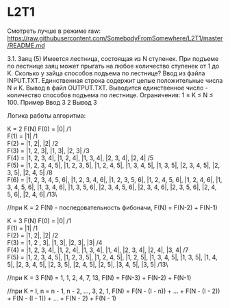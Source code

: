 # L2T1

Смотреть лучше в режиме raw: https://raw.githubusercontent.com/SomebodyFromSomewhere/L2T1/master/README.md

3.1. Заяц (5)
Имеется лестница, состоящая из N ступенек. При подъеме по лестнице заяц может прыгать на
любое количество ступенек от 1 до K. Сколько у зайца способов подъема по лестнице?
Ввод из файла INPUT.TXT. Единственная строка содержит целые положительные числа N и K.
Вывод в файл OUTPUT.TXT. Выводится единственное число - количество способов подъема по
лестнице.
Ограничения: 1 ≤ K ≤ N ≤ 100.
Пример
Ввод
3 2
Вывод
3

Логика работы алгоритма:

K = 2
F(N)
F(0) = |0|
/1\
F(1) = |1|
/1\
F(2) = |1, 2|, |2|
/2\
F(3) = |1, 2, 3|, |1, 3|, |2, 3|
/3\
F(4) = |1, 2, 3, 4|, |1, 2, 4|, |1, 3, 4|, |2, 3, 4|, |2, 4|
/5\
F(5) = |1, 2, 3, 4, 5|, |1, 2, 3, 5|, |1, 2, 4, 5|, |1, 3, 4, 5|, |1, 3, 5|, |2, 3, 4, 5|, |2, 3, 5|, |2, 4, 5|
/8\
F(6) = |1, 2, 3, 4, 5, 6|, |1, 2, 3, 4, 6|, |1, 2, 3, 5, 6|, |1, 2, 4, 5, 6|, |1, 2, 4, 6|, |1, 3, 4, 5, 6|, |1, 3, 4, 6|, |1, 3, 5, 6|, |2, 3, 4, 5, 6|, |2, 3, 4, 6|, |2, 3, 5, 6|, |2, 4, 5, 6|, |2, 4, 6|
/13\

//при K = 2 F(N) - последовательность фибоначи, F(N) = F(N-2) + F(N-1)

K = 3
F(N)
F(0) = |0|
/1\
F(1) = |1|
/1\
F(2) = |1, 2|, |2|
/2\
F(3) = |1, 2 , 3|, |1, 3|, |2, 3|, |3|
/4\
F(4) = |1, 2, 3, 4|, |1, 2, 4|, |1, 3, 4|, |1, 4|, |2, 3, 4|, |2, 4|, |3, 4|
/7\
F(5) = |1, 2, 3, 4, 5|, |1, 2, 3, 5|, |1, 2, 4, 5|, |1, 2, 5|, |1, 3, 4, 5|, |1, 3, 5|, |1, 4, 5|, |2, 3, 4, 5|, |2, 3, 5|, |2, 4, 5|, |2, 5|, |3, 4, 5|, |3, 5|
/13\

//при K = 3 F(N) = 1, 1, 2, 4, 7, 13, F(N) = F(N-3) + F(N-2) + F(N-1)

//при K = I, n = n - 1, n - 2, ..., 3, 2, 1, 
F(N) = F(N - (I - n)) + ... + F(N - (I - 2)) + F(N - (I - 1)) + ... + F(N - 2) + F(N - 1) 
